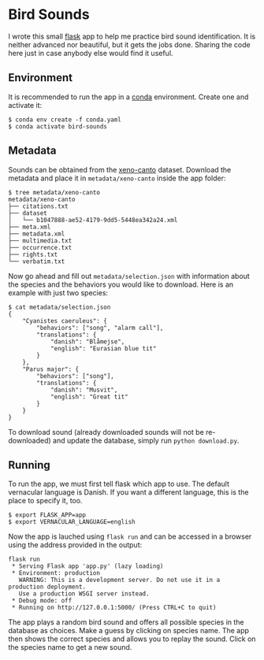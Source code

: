 # Bird Sounds

I wrote this small [flask](https://flask.palletsprojects.com/en/2.0.x/) app to help me practice bird sound identification. It is neither advanced nor beautiful, but it gets the jobs done. Sharing the code here just in case anybody else would find it useful.

## Environment

It is recommended to run the app in a [conda](https://docs.conda.io/en/latest/) environment. Create one and activate it:

```
$ conda env create -f conda.yaml
$ conda activate bird-sounds
````

## Metadata

Sounds can be obtained from the [xeno-canto](https://www.gbif.org/dataset/b1047888-ae52-4179-9dd5-5448ea342a24) dataset. Download the metadata and place it in `metadata/xeno-canto` inside the app folder:

```
$ tree metadata/xeno-canto
metadata/xeno-canto
├── citations.txt
├── dataset
│   └── b1047888-ae52-4179-9dd5-5448ea342a24.xml
├── meta.xml
├── metadata.xml
├── multimedia.txt
├── occurrence.txt
├── rights.txt
└── verbatim.txt
```

Now go ahead and fill out `metadata/selection.json` with information about the species and the behaviors you would like to download. Here is an example with just two species:

```
$ cat metadata/selection.json
{
    "Cyanistes caeruleus": {
        "behaviors": ["song", "alarm call"],
        "translations": {
            "danish": "Blåmejse",
            "english": "Eurasian blue tit"
        }
    },
    "Parus major": {
        "behaviors": ["song"],
        "translations": {
            "danish": "Musvit",
            "english": "Great tit"
        }
    }
}
```

To download sound (already downloaded sounds will not be re-downloaded) and update the database, simply run `python download.py`.

## Running

To run the app, we must first tell flask which app to use. The default vernacular language is Danish. If you want a different language, this is the place to specify it, too.

```
$ export FLASK_APP=app
$ export VERNACULAR_LANGUAGE=english
```

Now the app is lauched using `flask run` and can be accessed in a browser using the address provided in the output:

```
flask run
 * Serving Flask app 'app.py' (lazy loading)
 * Environment: production
   WARNING: This is a development server. Do not use it in a production deployment.
   Use a production WSGI server instead.
 * Debug mode: off
 * Running on http://127.0.0.1:5000/ (Press CTRL+C to quit)
 ```

The app plays a random bird sound and offers all possible species in the database as choices. Make a guess by clicking on species name. The app then shows the correct species and allows you to replay the sound. Click on the species name to get a new sound.